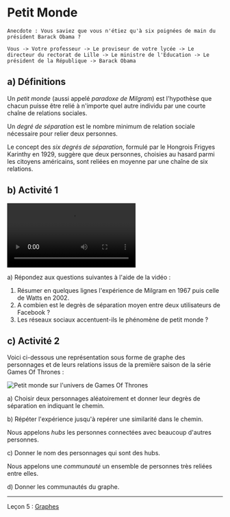 # Petit Monde

```
Anecdote : Vous saviez que vous n'étiez qu'à six poignées de main du président Barack Obama ?

Vous -> Votre professeur -> Le proviseur de votre lycée -> Le directeur du rectorat de Lille -> Le ministre de l'Education -> Le président de la République -> Barack Obama
```
## a) Définitions

Un *petit monde* (aussi appelé *paradoxe de Milgram*) est l'hypothèse que chacun puisse être relié à n'importe quel autre individu par une courte chaîne de relations sociales.

Un *degré de séparation* est le nombre minimum de relation sociale nécessaire pour relier deux personnes.

Le concept des *six degrés de séparation*, formulé par le Hongrois Frigyes Karinthy en 1929, suggère que deux personnes, choisies au hasard parmi les citoyens américains, sont reliées en moyenne par une chaîne de six relations.

## b) Activité 1

![Théorie du petit monde - Presque sûrement](./img/milgram_petit_monde.mp4)

a) Répondez aux questions suivantes à l'aide de la vidéo :

1. Résumer en quelques lignes l'expérience de Milgram en 1967 puis celle de Watts en 2002.
2. A combien est le degrès de séparation moyen entre deux utilisateurs de Facebook ?
3. Les réseaux sociaux accentuent-ils le phénomène de petit monde ?

## c) Activité 2

Voici ci-dessous une représentation sous forme de graphe des personnages et de leurs relations issus de la première saison de la série Games Of Thrones :

![Petit monde sur l'univers de Games Of Thrones](./img/petit_monde_got.png)

a) Choisir deux personnages aléatoirement et donner leur degrès de séparation en indiquant le chemin.

b) Répéter l'expérience jusqu'à repérer une similarité dans le chemin.

Nous appelons *hubs* les personnes connectées avec beaucoup d'autres personnes.

c) Donner le nom des personnages qui sont des hubs.

Nous appelons une *communauté* un ensemble de personnes très reliées entre elles.

d) Donner les communautés du graphe.

_____________

Leçon 5 : [Graphes](./Graphes.md)